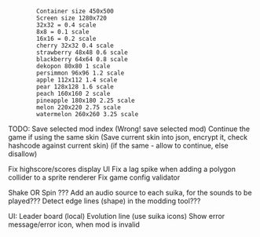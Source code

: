 ﻿            Container size 450x500
            Screen size 1280x720
            32x32 = 0.4 scale
            8x8 = 0.1 scale
            16x16 = 0.2 scale
            cherry 32x32 0.4 scale
            strawberry 48x48 0.6 scale
            blackberry 64x64 0.8 scale
            dekopon 80x80 1 scale
            persimmon 96x96 1.2 scale
            apple 112x112 1.4 scale
            pear 128x128 1.6 scale
            peach 160x160 2 scale
            pineapple 180x180 2.25 scale
            melon 220x220 2.75 scale
            watermelon 260x260 3.25 scale

TODO:
Save selected mod index (Wrong! save selected mod)
Continue the game if using the same skin
(Save current skin into json, encrypt it, check hashcode against current skin)
(if the same - allow to continue, else disallow)

Fix highscore/scores display UI
Fix a lag spike when adding a polygon collider to a sprite renderer
Fix game config validator

Shake OR Spin ???
Add an audio source to each suika, for the sounds to be played???
Detect edge lines (shape) in the modding tool???

UI:
Leader board (local)
Evolution line (use suika icons)
Show error message/error icon, when mod is invalid